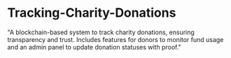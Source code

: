 # Tracking-Charity-Donations
"A blockchain-based system to track charity donations, ensuring transparency and trust. Includes features for donors to monitor fund usage and an admin panel to update donation statuses with proof."
